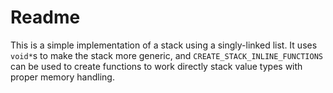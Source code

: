 # Readme
This is a simple implementation of a stack using a singly-linked list. It uses `void*`s to make the
stack more generic, and `CREATE_STACK_INLINE_FUNCTIONS` can be used to create functions to work directly
stack value types with proper memory handling.
